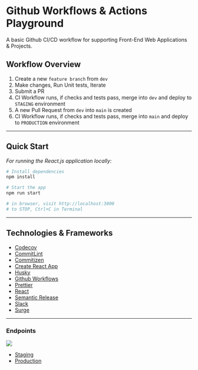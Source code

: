 # Github Workflows & Actions Playground

A basic Github CI/CD workflow for supporting Front-End Web Applications & Projects.

## Workflow Overview

1. Create a new `feature branch` from `dev`
2. Make changes, Run Unit tests, Iterate
3. Submit a PR
4. CI Workflow runs, if checks and tests pass, merge into `dev` and deploy to `STAGING` environment
5. A new Pull Request from `dev` into `main` is created
6. CI Workflow runs, if checks and tests pass, merge into `main` and deploy to `PRODUCTION` environment

---

## Quick Start

_For running the React.js application locally:_

```sh
# Install dependencies
npm install

# Start the app
npm run start

# in browser, visit http://localhost:3000
# to STOP, Ctrl+C in Terminal
```

---

## Technologies & Frameworks

- [Codecov](https://app.codecov.io/)
- [CommitLint](https://github.com/conventional-changelog/commitlint)
- [Commitizen](https://github.com/commitizen/cz-cli)
- [Create React App](https://reactjs.org/docs/create-a-new-react-app.html)
- [Husky](https://typicode.github.io/husky/#/)
- [Github Workflows](https://docs.github.com/en/actions/using-workflows/workflow-syntax-for-github-actions)
- [Prettier](https://prettier.io/)
- [React](https://reactjs.org/)
- [Semantic Release](https://github.com/semantic-release/semantic-release)
- [Slack](https://slack.com/)
- [Surge](https://surge.sh/)

---

### Endpoints

![](https://github.com/adamdubey/ghw-playground/workflows/CI/badge.svg?branch=dev&event=push)

- [Staging](loose-airplane.surge.sh)
- [Production](fresh-fact.surge.sh)
